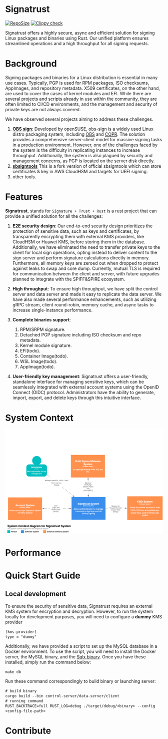 # Signatrust
[![RepoSize](https://img.shields.io/github/repo-size/TommyLike/signatrust)](https://github.com/volcano-sh/volcano)
[![Clippy check](https://github.com/TommyLike/signatrust/actions/workflows/build.yml/badge.svg)](https://github.com/TommyLike/signatrust/actions/workflows/build.yml)

Signatrust offers a highly secure, async and efficient solution for signing Linux packages and binaries using Rust. Our unified
platform ensures streamlined operations and a high throughput for all signing requests.

# Background

Signing packages and binaries for a Linux distribution is essential in many use cases. Typically, PGP is used for RPM
packages, ISO checksums, AppImages, and repository metadata. X509 certificates, on the other hand, are used to cover the
cases of kernel modules and EFI. While there are several projects and scripts already in use within the community, 
they are often limited to CI/CD environments, and the management and security of private keys are not always covered.

We have observed several projects aiming to address these challenges.
1. [**OBS sign**](https://github.com/openSUSE/obs-sign): Developed by openSUSE, obs-sign is a widely used Linux distro
   packaging system, including [OBS](https://build.opensuse.org/) and [COPR](https://copr.fedorainfracloud.org/). The
   solution provides a comprehensive server-client model for massive signing tasks in a production environment. 
   However, one of the challenges faced by the system is the difficulty in replicating instances to increase throughput.
   Additionally, the system is also plagued by security and management concerns, as PGP is located on the server disk directly.
2. [**sbsigntools**](https://github.com/phrack/sbsigntools) This is a fork version of official sbsigntools which can store
    certificates & key in AWS CloudHSM and targets for UEFI signing.
3. other tools.

# Features

**Signatrust**, stands for `Signature + Trust + Rust` is a rust project that can provide a unified solution for all the challenges:
 
1. **E2E security design**: Our end-to-end security design prioritizes the protection of sensitive data, such as keys and
   certificates, by transparently encrypting them with external KMS providers, like CloudHSM or Huawei KMS, before storing them in the
   database. Additionally, we have eliminated the need to transfer private keys to the client for local sign operations,
   opting instead to deliver content to the sign server and perform signature calculations directly in memory. Furthermore,
   all memory keys are zeroed out when dropped to protect against leaks to swap and core dump. Currently, mutual TLS is required
   for communication between the client and server, with future upgrades planned to integrate with the SPIFF&SPIRE ecosystem.

2. **High throughput**: To ensure high throughput, we have split the control server and data server and made it easy to
   replicate the data server. We have also made several performance enhancements, such as utilizing gRPC stream, client
   round-robin, memory cache, and async tasks to increase single-instance performance.

3. **Complete binaries support**:
   1. RPM/SRPM signature.
   2. Detached PGP signature including ISO checksum and repo metadata.
   3. Kernel module signature.
   4. EFI(todo).
   5. Container Image(todo).
   6. WSL Image(todo).
   7. AppImage(todo).

4. **User-friendly key management**: Signatrust offers a user-friendly, standalone interface for managing sensitive keys,
   which can be seamlessly integrated with external account systems using the OpenID Connect (OIDC) protocol. Administrators
   have the ability to generate, import, export, and delete keys through this intuitive interface.

# System Context
![System Context](./docs/images/System%20Context.png)
# Performance

# Quick Start Guide
## Local development
To ensure the security of sensitive data, Signatrust requires an external KMS system for encryption and decryption. However,
to run the system locally for development purposes, you will need to configure a **dummy** KMS provider
```shell
[kms-provider]
type = "dummy"
```
Additionally, we have provided a script to set up the MySQL database in a Docker environment. To use the script, you will
need to install the Docker server, the MySQL binary, and the [Sqlx binary](https://github.com/launchbadge/sqlx/blob/main/sqlx-cli/README.md#enable-building-in-offline-mode-with-query).
Once you have these installed, simply run the
command below:
```shell
make db
```
Run these command correspondingly to build binary or launching server:
```shell
# build binary
cargo build --bin control-server/data-server/client
# running command
RUST_BACKTRACE=full RUST_LOG=debug ./target/debug/<binary> --config <config-file-path>
```


# Contribute
